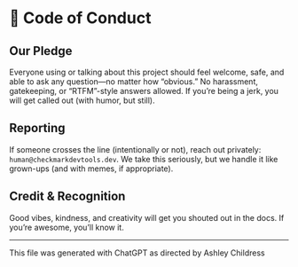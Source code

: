# 🌈 Code of Conduct

## Our Pledge

Everyone using or talking about this project should feel welcome, safe, and able to ask any question—no matter how “obvious.”
No harassment, gatekeeping, or “RTFM”-style answers allowed.
If you’re being a jerk, you will get called out (with humor, but still).

## Reporting

If someone crosses the line (intentionally or not), reach out privately: `human@checkmarkdevtools.dev`.
We take this seriously, but we handle it like grown-ups (and with memes, if appropriate).

## Credit & Recognition

Good vibes, kindness, and creativity will get you shouted out in the docs.
If you’re awesome, you’ll know it.

---

</small>This file was generated with ChatGPT as directed by Ashley Childress<small>
